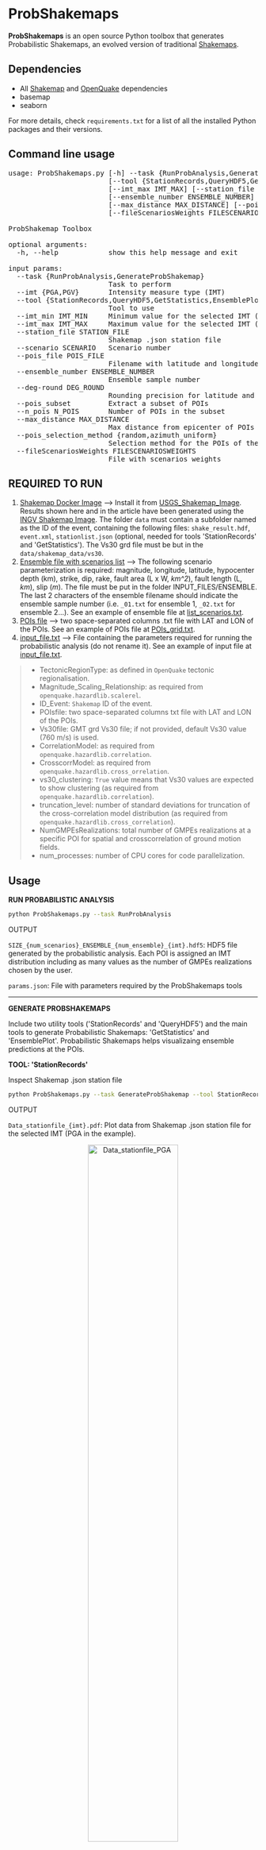 # ProbShakemaps

**ProbShakemaps** is an open source Python toolbox that generates Probabilistic Shakemaps, an evolved version of traditional [Shakemaps](https://github.com/DOI-USGS/ghsc-esi-shakemap). 

Dependencies
-----------------------------

 * All [Shakemap](https://github.com/DOI-USGS/ghsc-esi-shakemap) and [OpenQuake](https://github.com/gem/oq-engine/blob/master/README.md) dependencies
 * basemap
 * seaborn
 
 For more details, check `requirements.txt` for a list of all the installed Python packages and their versions.
 
Command line usage
------------------
<pre>
usage: ProbShakemaps.py [-h] --task {RunProbAnalysis,GenerateProbShakemap} [--imt {PGA,PGV}] 
                        [--tool {StationRecords,QueryHDF5,GetStatistics,EnsemblePlot}] [--imt_min IMT_MIN] 
                        [--imt_max IMT_MAX] [--station_file STATION_FILE] [--scenario SCENARIO] [--pois_file POIS_FILE] 
                        [--ensemble_number ENSEMBLE_NUMBER] [--deg-round DEG_ROUND] [--pois_subset] [--n_pois N_POIS]
                        [--max_distance MAX_DISTANCE] [--pois_selection_method {random,azimuth_uniform}] 
                        [--fileScenariosWeights FILESCENARIOSWEIGHTS]

ProbShakemap Toolbox

optional arguments:
  -h, --help            show this help message and exit

input params:
  --task {RunProbAnalysis,GenerateProbShakemap}
                        Task to perform
  --imt {PGA,PGV}       Intensity measure type (IMT)
  --tool {StationRecords,QueryHDF5,GetStatistics,EnsemblePlot}
                        Tool to use
  --imt_min IMT_MIN     Minimum value for the selected IMT (for plot only)
  --imt_max IMT_MAX     Maximum value for the selected IMT (for plot only)
  --station_file STATION_FILE
                        Shakemap .json station file
  --scenario SCENARIO   Scenario number
  --pois_file POIS_FILE
                        Filename with latitude and longitude of POIs
  --ensemble_number ENSEMBLE_NUMBER
                        Ensemble sample number
  --deg-round DEG_ROUND
                        Rounding precision for latitude and longitude
  --pois_subset         Extract a subset of POIs
  --n_pois N_POIS       Number of POIs in the subset
  --max_distance MAX_DISTANCE
                        Max distance from epicenter of POIs in the subset
  --pois_selection_method {random,azimuth_uniform}
                        Selection method for the POIs of the subset
  --fileScenariosWeights FILESCENARIOSWEIGHTS
                        File with scenarios weights
</pre>                        
            

REQUIRED TO RUN
------------------

1) <ins>Shakemap Docker Image</ins> --> Install it from [USGS_Shakemap_Image](https://hub.docker.com/r/seddev/shakemap). Results shown here and in the article have been generated using the [INGV Shakemap Image](https://github.com/INGV/shakemap-input-eu). The folder `data` must contain a subfolder named as the ID of the event, containing the following files: `shake_result.hdf`, `event.xml`, `stationlist.json` (optional, needed for tools 'StationRecords' and 'GetStatistics'). The Vs30 grd file must be but in the `data/shakemap_data/vs30`.
2) <ins>Ensemble file with scenarios list</ins> --> The following scenario parameterization is required: magnitude, longitude, latitude, hypocenter depth (km), strike, dip, rake, fault area (L x W, *km^2*), fault length (L, *km*), slip (*m*). The file must be put in the folder INPUT_FILES/ENSEMBLE. The last 2 characters of the ensemble filename should indicate the ensemble sample number (i.e. `_01.txt` for ensemble 1, `_02.txt` for ensemble 2...). See an example of ensemble file at [list_scenarios.txt](https://github.com/angystallone/ProbShakemaps/blob/main/INPUT_FILES/ENSEMBLE/list_scenarios_01.txt).
3) <ins>POIs file</ins> --> two space-separated columns .txt file with LAT and LON of the POIs. See an example of POIs file at [POIs_grid.txt](https://github.com/angystallone/ProbShakemaps/blob/main/INPUT_FILES/POIs_grid.txt).
4) <ins>input_file.txt</ins> --> File containing the parameters required for running the probabilistic analysis (do not rename it). See an example of input file at [input_file.txt](https://github.com/angystallone/ProbShakemaps/blob/main/INPUT_FILES/input_file.txt).
  
> * TectonicRegionType: as defined in `OpenQuake` tectonic regionalisation.
> * Magnitude_Scaling_Relationship: as required from `openquake.hazardlib.scalerel`.
> * ID_Event: `Shakemap` ID of the event.
> * POIsfile: two space-separated columns txt file with LAT and LON of the POIs.
> * Vs30file: GMT grd Vs30 file; if not provided, default Vs30 value (760 m/s) is used.
> * CorrelationModel: as required from `openquake.hazardlib.correlation`.
> * CrosscorrModel: as required from `openquake.hazardlib.cross_orrelation`.
> * vs30_clustering: `True` value means that Vs30 values are expected to show clustering (as required from `openquake.hazardlib.correlation`).
> * truncation_level: number of standard deviations for truncation of the cross-correlation model distribution (as required from `openquake.hazardlib.cross_correlation`).
> * NumGMPEsRealizations: total number of GMPEs realizations at a specific POI for spatial and crosscorrelation of ground motion fields.
> * num_processes: number of CPU cores for code parallelization.


Usage
------------------

**RUN PROBABILISTIC ANALYSIS**

```bash
python ProbShakemaps.py --task RunProbAnalysis
```

OUTPUT

`SIZE_{num_scenarios}_ENSEMBLE_{num_ensemble}_{imt}.hdf5`: HDF5 file generated by the probabilistic analysis. Each POI is assigned an IMT distribution including as many values as the number of GMPEs realizations chosen by the user.

`params.json`: File with parameters required by the ProbShakemaps tools

***************************************

**GENERATE PROBSHAKEMAPS**

Include two utility tools ('StationRecords' and 'QueryHDF5') and the main tools to generate Probabilistic Shakemaps: 'GetStatistics' and 'EnsemblePlot'. Probabilistic Shakemaps helps visualizaing ensemble predictions at the POIs.

**TOOL: 'StationRecords'**

Inspect Shakemap .json station file

```bash
python ProbShakemaps.py --task GenerateProbShakemap --tool StationRecords --imt PGA --imt_min 0.01 --imt_max 10 --station_file stationlist.json
```
OUTPUT

`Data_stationfile_{imt}.pdf`: Plot data from Shakemap .json station file for the selected IMT (PGA in the example).

<p align="center">
    <img src="https://github.com/angystallone/ProbShakemaps/blob/main/OUTPUT_REPO/Data_stationfile_PGA.png" alt="Data_stationfile_PGA" width="60%" height="60%">
</p>

**TOOL: 'QueryHDF5'**

Navigate and query the .HDF5 file 

```bash
python ProbShakemaps.py --task GenerateProbShakemap --tool QueryHDF5 --imt PGA --scenario 50 --pois_file POIs.txt
```

OUTPUT

`GMF_info.txt`: Print the ground motion fields for the selected scenario at the POIs listed in `POIs.txt`.

Preview of the output file:
<pre>
GMF realizations at Site_LAT:43.2846_LON:12.7778 for Scenario_10: [0.17520797, 0.21844997, 0.093965515, 0.27266037, 0.079073295, 0.09725358, 0.08347481, 0.06693749, 0.005907976, 0.060873847]
GMF realizations at Site_LAT:43.1846_LON:12.8778 for Scenario_10: [0.100996606, 0.35003924, 0.24363522, 0.19941418, 0.15757227, 0.1009447, 0.19146584, 0.06460667, 0.03146108, 0.097111605]
GMF realizations at Site_LAT:43.0846_LON:13.4778 for Scenario_10: [0.18333985, 0.11954803, 0.2914887, 0.050770156, 0.07628956, 0.17871241, 0.10297835, 0.15162756, 0.020328628, 0.04087482]
</pre>

**TOOL: 'GetStatistics'**

* Calculates and save statistics ('Mean','Median','Percentile 10','Percentile 20','Percentile 80','Percentile 90'). If the user does not provide a file with scenarios weights, they are considered equally probable.
* Plots calculated statistics at each POI.

```bash
python ProbShakemaps.py --task GenerateProbShakemap --tool GetStatistics --imt PGA --imt_min 0.01 --imt_max 10 --station_file stationlist.json --pois_file POIs.txt
```

OUTPUT

* npy files with statistics saved in the `npyFiles` folder
* Statitics map distributions saved in the `STATISTICS` folder

<p align="center">
    <img src="https://github.com/angystallone/ProbShakemaps/blob/main/OUTPUT_REPO/STATISTICS/summary_stats_forReadMe.png" alt="SummaryStats" width="85%" height="85%">
</p>

**TOOL: 'GetDistributions'**

Plots the IMT cumulative distribution and main statistics at a specific POI together with the estimated IMT value at the closest station (datum taken from the Shakemap .json station file). Note: the IMT cumulative distribution is based an all scenarios in the ensemble.

```bash
python ProbShakemaps.py --task GenerateProbShakemap --tool GetDistributions --imt PGA --imt_min 0.01 --imt_max 10 --station_file stationlist.json --pois_file POIs.txt
```

OUTPUT

Plot of Datum-Ensemble comparison at each POI saved in the `DISTRIBUTIONS` folder

<p align="center">
    <img src="https://github.com/angystallone/ProbShakemaps/blob/main/OUTPUT_REPO/DISTRIBUTIONS/Distr_POI-003.png" alt="DatumEnsemble" width="80%" height="80%">
</p>


**TOOL: 'EnsemblePlot'**

Summarize the IMT distribution at the selected POIs with a boxplot. Note: the IMT distribution is based an all scenarios in the ensemble.

```bash
python ProbShakemaps.py --task GenerateProbShakemap --tool EnsemblePlot --imt PGA --pois_file POIs.txt
```
OUTPUT

`POIs_Map.pdf`: Spatial map of the POIs

`Ensemble_Spread_Plot_{imt}.pdf`: Boxplot

<p align="center">
    <img src="https://github.com/angystallone/ProbShakemaps/blob/main/OUTPUT_REPO/summary_stats_forReadMe.png" alt="DatumEnsemble" width="80%" height="80%">
</p>

**POIs SUBSET OPTION**

When using the tools 'QueryHDF5', 'GetStatistics' and 'EnsemblePlot', the user can also require to extract a subset of POIs within a maximum distance from the event epicenter following one of these two possible spatial distributions: <ins>random</ins> and <ins>azimuthally uniform</ins>. This changes the command line to ('GetStatistics' example):

```bash
python ProbShakemaps.py --task GenerateProbShakemap --tool GetStatistics --imt PGA --imt_min 0.01 --imt_max 10 --station_file stationlist.json --pois_file POIs.txt --pois_subset n_pois 10 max_distance 50 --pois_selection_method azimuth_uniform
```

**HPC**

The code can be run on a cluster enjoying parallelization. See an example of bash file to run the code on a HPC cluster at [run_code.bash](https://github.com/angystallone/ProbShakemaps/blob/main/run_code.bash). IMPORTANT: the number set at `--ntasks-per-node` must coincide with `num_processes` in `input_file.txt`.


License
-----------------------------

This project is released under the [MIT License](LICENSE).


Contact
-----------------------------

If you need support, write to [angela.stallone@ingv.it](mailto:angela.stallone@ingv.it).

